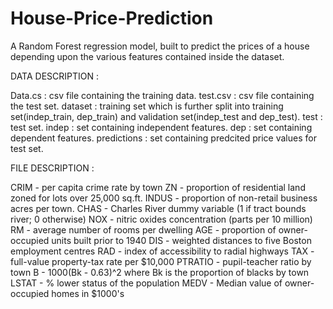 # House-Price-Prediction
A Random Forest regression model, built to predict the prices of a house depending upon the various features contained inside the dataset.

DATA DESCRIPTION : 

Data.cs     : csv file containing the training data.
test.csv    : csv file containing the test set.
dataset     : training set which is further split into training set(indep_train, dep_train) 
	      and validation set(indep_test and dep_test).
test 	    : test set.
indep 	    : set containing independent features.
dep  	    : set containing dependent features.
predictions : set containing predcited price values for test set.


FILE DESCRIPTION : 

CRIM - per capita crime rate by town
ZN - proportion of residential land zoned for lots over 25,000 sq.ft.
INDUS - proportion of non-retail business acres per town.
CHAS - Charles River dummy variable (1 if tract bounds river; 0 otherwise)
NOX - nitric oxides concentration (parts per 10 million)
RM - average number of rooms per dwelling
AGE - proportion of owner-occupied units built prior to 1940
DIS - weighted distances to five Boston employment centres
RAD - index of accessibility to radial highways
TAX - full-value property-tax rate per $10,000
PTRATIO - pupil-teacher ratio by town
B - 1000(Bk - 0.63)^2 where Bk is the proportion of blacks by town
LSTAT - % lower status of the population
MEDV - Median value of owner-occupied homes in $1000's
